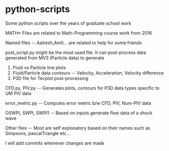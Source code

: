 # python-scripts
Some python scripts over the years of graduate school work

MATH* Files are related to Math-Programming course work from 2016

Named files -- Aatresh,Amit... are related to help for some friends

post_script.py might be the most used file. It can post-process data
generated from MV3 (Particle data) to generate
1. Fluid vs Particle line plots
2. Fluid/Particle data contours -- Velocity, Acceleration, Velocity difference
3. P3D file for Tecplot post-processing

CFD.py, PIV.py -- Generates plots, contours for P3D data types specific
to UM PIV data

error_metric.py -- Computes error metric b/w CFD, PIV, Num-PIV data

OSWPI, SWPI, SWPI1 -- Based on inputs generate flow data of a shock wave

Other files -- Most are self explonatory based on their names such as Simpsons,
pascalTriangle etc...

I will add commits whenever changes are made
